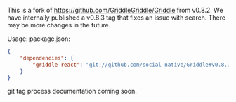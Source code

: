 This is a fork of https://github.com/GriddleGriddle/Griddle from v0.8.2. We have internally published a v0.8.3 tag that fixes an issue with search. There may be more changes in the future.

Usage:
package.json:
```json
{
    "dependencies": {
        "griddle-react": "git://github.com/social-native/Griddle#v0.8.3",
    }
}
```

git tag process documentation coming soon.
